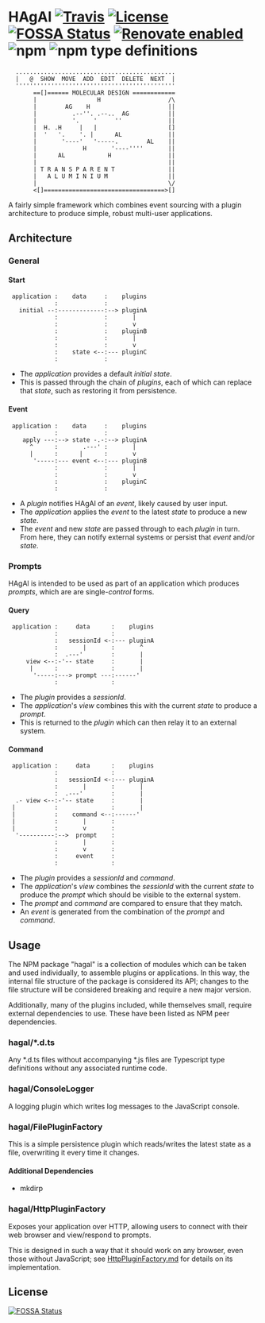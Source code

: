 # HAgAl [![Travis](https://img.shields.io/travis/jameswilddev/HAgAl.svg)](https://travis-ci.org/jameswilddev/HAgAl) [![License](https://img.shields.io/github/license/jameswilddev/HAgAl.svg)](https://github.com/jameswilddev/HAgAl/blob/master/license) [![FOSSA Status](https://app.fossa.io/api/projects/git%2Bgithub.com%2Fjameswilddev%2FHAgAl.svg?type=shield)](https://app.fossa.io/projects/git%2Bgithub.com%2Fjameswilddev%2FHAgAl?ref=badge_shield) [![Renovate enabled](https://img.shields.io/badge/renovate-enabled-brightgreen.svg)](https://renovatebot.com/) ![npm](https://img.shields.io/npm/v/HAgAl.svg) ![npm type definitions](https://img.shields.io/npm/types/HAgAl.svg)

```
  .............................................
  |   @  SHOW  MOVE  ADD  EDIT  DELETE  NEXT  |
  '''''''''''''''''''''''''''''''''''''''''''''
       ==[]====== MOLECULAR DESIGN ============
       |                 H                   /\
       |        AG    H                      ||
       |          .--''. .--..  AG           ||
       |          '.    '     ''             ||
       |  H. .H     |   |                    []
       |  '   '.    '. |      AL             ||
       |       '----'   '-----.        AL    ||
       |             H       '----''''       ||
       |      AL            H                ||
       |                                     ||
       | T R A N S P A R E N T               ||
       |   A L U M I N I U M                 ||
       |                                     \/
       <[]==================================>[]

```

A fairly simple framework which combines event sourcing with a plugin
architecture to produce simple, robust multi-user applications.

## Architecture

### General

#### Start

```
 application :    data     :    plugins
             :             :
   initial --:-------------:--> pluginA
             :             :       |
             :             :       v
             :             :    pluginB
             :             :       |
             :             :       v
             :    state <--:--- pluginC
             :             :
```

- The *application* provides a default *initial* *state*.
- This is passed through the chain of *plugins*, each of which can replace that
  *state*, such as restoring it from persistence.

#### Event

```
 application :    data     :    plugins
             :             :
    apply ---:--> state -.-:--> pluginA
      ^      :       .---' :       |
      |      :      |      :       v
       '-----:--- event <--:--- pluginB
             :             :       |
             :             :       v
             :             :    pluginC
             :             :
```

- A *plugin* notifies HAgAl of an *event*, likely caused by user input.
- The *application* applies the *event* to the latest *state* to produce a new
  *state*.
- The *event* and new *state* are passed through to each *plugin* in turn.  From
  here, they can notify external systems or persist that *event* and/or *state*.

### Prompts

HAgAl is intended to be used as part of an application which produces *prompts*,
which are are single-*control* forms.

#### Query

```
 application :     data      :    plugins
             :               :
             :   sessionId <-:--- pluginA
             :       |       :       ^
             :  .---'        :       |
     view <--:-'-- state     :       |
      |      :               :       |
       '-----:---> prompt ---:------'
             :               :
```

- The *plugin* provides a *sessionId*.
- The *application*'s *view* combines this with the current *state* to produce a
  *prompt*.
- This is returned to the *plugin* which can then relay it to an external
  system.

#### Command

```
 application :     data      :    plugins
             :               :
             :   sessionId <-:--- pluginA
             :       |       :       |
             :  .---'        :       |
  .- view <--:-'-- state     :       |
 |           :               :       |
 |           :    command <--:------'
 |           :       |       :
 |           :       v       :
  '----------:-->  prompt    :
             :       |       :
             :       v       :
             :     event     :
             :               :
```

- The *plugin* provides a *sessionId* and *command*.
- The *application*'s *view* combines the *sessionId* with the current *state*
  to produce the *prompt* which should be visible to the external system.
- The *prompt* and *command* are compared to ensure that they match.
- An *event* is generated from the combination of the *prompt* and *command*.

## Usage

The NPM package "hagal" is a collection of modules which can be taken and used
individually, to assemble plugins or applications.  In this way, the internal
file structure of the package is considered its API; changes to the file
structure will be considered breaking and require a new major version.

Additionally, many of the plugins included, while themselves small, require
external dependencies to use.  These have been listed as NPM peer dependencies.

### hagal/*.d.ts

Any *.d.ts files without accompanying *.js files are Typescript type definitions
without any associated runtime code.

### hagal/ConsoleLogger

A logging plugin which writes log messages to the JavaScript console.

### hagal/FilePluginFactory

This is a simple persistence plugin which reads/writes the latest state as a
file, overwriting it every time it changes.

#### Additional Dependencies

- mkdirp

### hagal/HttpPluginFactory

Exposes your application over HTTP, allowing users to connect with their web
browser and view/respond to prompts.

This is designed in such a way that it should work on any browser, even those
without JavaScript; see
[HttpPluginFactory.md](Applications/Plugins/InteractionHttpPluginFactory.md) for
details on its implementation.

## License

[![FOSSA Status](https://app.fossa.io/api/projects/git%2Bgithub.com%2Fjameswilddev%2FHAgAl.svg?type=large)](https://app.fossa.io/projects/git%2Bgithub.com%2Fjameswilddev%2FHAgAl?ref=badge_large)
